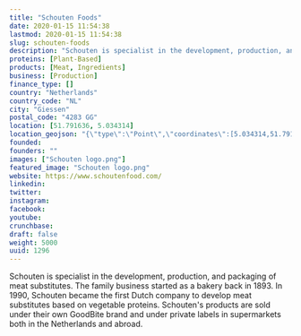 ```yaml
---
title: "Schouten Foods"
date: 2020-01-15 11:54:38
lastmod: 2020-01-15 11:54:38
slug: schouten-foods
description: "Schouten is specialist in the development, production, and packaging of meat substitutes. The family business started as a bakery back in 1893. In 1990, Schouten became the first Dutch company to develop meat substitutes based on vegetable proteins. Schouten's products are sold under their own GoodBite brand and under private labels in supermarkets both in the Netherlands and abroad."
proteins: [Plant-Based]
products: [Meat, Ingredients]
business: [Production]
finance_type: []
country: "Netherlands"
country_code: "NL"
city: "Giessen"
postal_code: "4283 GG"
location: [51.791636, 5.034314]
location_geojson: "{\"type\":\"Point\",\"coordinates\":[5.034314,51.791636]}"
founded: 
founders: ""
images: ["Schouten logo.png"]
featured_image: "Schouten logo.png"
website: https://www.schoutenfood.com/
linkedin: 
twitter: 
instagram: 
facebook: 
youtube: 
crunchbase: 
draft: false
weight: 5000
uuid: 1296
---
```

Schouten is specialist in the development, production, and packaging of meat substitutes. The family business started as a bakery back in 1893. In 1990, Schouten became the first Dutch company to develop meat substitutes based on vegetable proteins. Schouten's products are sold under their own GoodBite brand and under private labels in supermarkets both in the Netherlands and abroad.
